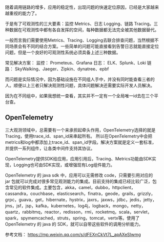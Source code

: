 
随着调用链路的增多，应用的稳定性，出现问题的快速定位原因，已经是大家越来越重视的能力了。

于是有了可观测性的三大要素：监控 Metrics、日志 Logging、链路 Tracing。三种数据在可观测性中都有各自发挥的空间，每种数据都无法完全被其他数据替代。

一般而言我们需要使用Metrics、Tracing、Logging去联合排查问题，当然根据不同场景会有不同的结合方案。一些简单的问题可能直接看到告警日志就能直接定位问题，但是一个良好的可观测性系统必须具备上述三种数据。


常见解决方案：
监控： Prometeus、Grafana
日志： ELK、Splunk、Loki
链路： SkyWalking、Jaeger、Zipkin、dynatree、epbf

而问题是实际情况中，因为基础设施在不同组人手中，并没有同时能查看三者的人。顺便以上三者只解决观测性问题，具体问题解决还需要实际开发人员解决。

因为在不同组中，如果我想统一查看，其实并不一定有一个全局唯一id去在三个平台查。


## OpenTelemetry 
三大观测领域中，总需要有一个来承担起牵头作用，OpenTelemetry选择的就是Tracing，使用trace_id、span_id来串起所有。
所以在OpenTelemetry中会把metrics和log中都添加上trace_id、span_id字段。解决方案就是定义一套标准，并提供一系列组件，让各类中间件支持其协议。

OpenTelemetry提供SDK给应用，应用引用后，Tracing、Metrics功能由SDK实现，Logging也可由SDK实现，或增强现有Log组件能力。

OpenTelemetry 的 java sdk 中，应用可以无需修改 code，只需要引用对应的 jar 包就可以完成对很多常见观测能力的集成。目前支持的集成已经比较广泛，包含常见的软件集成。主要包含，akka，camel，dubbo，httpclient，cassandra，couchbase，elasticsearch，finatra，geode，grails，grizzly，grpc，guava，get，hibernate，hystrix，jaxrs，jaxws，jdbc，jedis，jetty，jms，jsf，jsp，kafka，kubernetes，log4j，logback，mongo，netty，quartz，rabbitmq，reactor，redisson，rmi，rocketmq，scala，servlet，spark，spymemcached，struts，spring，tomcat，vertx等。使用了 OpenTelemetry 的 java 的 SDK，就可以自带这些软件的调用分析能力。



参考文档：
https://mp.weixin.qq.com/s/dFEXnCkVt7L_apAXeSlwmg


